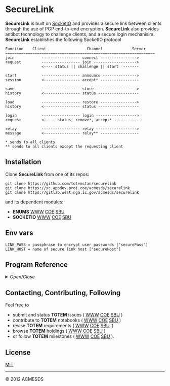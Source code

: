 # SecureLink

**SecureLink** is built on [SocketIO](https://github.com/totemstan/socketio) and provides a secure link between clients 
through the use of PGP end-to-end encryption.  **SecureLink** also provides antibot technology to challenge clients, 
and a secure login mechanisim.  **SecureLink** establishes the following SocketIO protocol

	Function	Client					Channel 			Server
	==================================================================
	join			----------------- connect ---------------->
	request			----------------- join ------------------->
					<---- status || challenge || start	-------
	
	start			----------------- announce --------------->
	session			<---------------- accept* -----------------
	
	save			----------------- store ------------------>
	history			<---------------- status ------------------
	
	load			----------------- restore ---------------->
	history			<---------------- status ------------------
	
	login			----------------- login ------------------>
	request			<----- status, remove*, accept* -----------
					
	relay			----------------- relay ------------------>
	message			<---------------- relay** -----------------
	
	* sends to all clients
	** sends to all clients except the requesting client
	
## Installation

Clone **SecureLink** from one of its repos:

	git clone https://github.com/totemstan/securelink
	git clone https://sc.appdev.proj.coe/acmesds/securelink
	git clone https://gitlab.west.nga.ic.gov/acmesds/securelink

and its dependent modules:

+ **ENUMS** [WWW](https://github.com/totemstan/enums)  [COE](https://sc.appdev.proj.coe/acmesds/enums)  [SBU](https://gitlab.west.nga.ic.gov/acmesds/enums)  
+ **SOCKETIO** [WWW](https://github.com/totemstan/socketio) [COE](https://sc.appdev.proj.coe/acmesds/socketio) [SBU](https://gitlab.west.nga.ic.gov/acmesds/socketio)  

## Env vars
									  
	LINK_PASS = passphrase to encrypt user passwords ["securePass"]
	LINK_HOST = name of secure link host ["secureHost"]
									  
## Program Reference
<details>
<summary>
<i>Open/Close</i>
</summary>
## Modules

<dl>
<dt><a href="#module_SECLINK">SECLINK</a></dt>
<dd><p>Provides a private (end-to-end encrypted) message link between trusted clients and secure logins. </p>
<p>This module documented in accordance with <a href="https://jsdoc.app/">jsdoc</a>.</p>
</dd>
<dt><a href="#module_SECLINK-CLIENT">SECLINK-CLIENT</a></dt>
<dd><p>Provides UIs for operating private (end-to-end encrypted) messaging link 
between trusted clients.  </p>
<p>This module documented in accordance with <a href="https://jsdoc.app/">jsdoc</a>.</p>
<p>The UIs herein are created in the /site.jade and support:</p>
<pre><code>+ client login/out/reset operations
+ SecureLink and dbSync sockets (Kill, Sockets, Join)
+ data encryption (GenKeys, Encrypt, Decrypt, Encode, Decode)
</code></pre>
</dd>
</dl>

<a name="module_SECLINK"></a>

## SECLINK
Provides a private (end-to-end encrypted) message link between trusted clients and secure logins. 

This module documented in accordance with [jsdoc](https://jsdoc.app/).

**Requires**: <code>module:socketio</code>, <code>module:socket.io</code>, <code>module:crypto</code>  
**Author**: [ACMESDS](https://totemstan.github.io)  
**Example**  
```js
On the server:

	const
		SECLINK = require("securelink");

	SECLINK.config({
		server: server,
		sqlThread: sqlThread,
		guest: {....}
	});
								
	const
		{ sio } = SECLINK;
	
	sio.emit( "update", { // send update request
	});	
						

On the client:
	
	// <script src="securelink-client.js"></script>
	
	Sockets({	// establish sockets
		update: req => {	// intercept update request
			console.log("update", req);
		}, 

		// other sockets as needed ...
	});
```

* [SECLINK](#module_SECLINK)
    * [.host](#module_SECLINK.host)
    * [.isTrusted()](#module_SECLINK.isTrusted)
    * [.Login(login, cb)](#module_SECLINK.Login)
    * [.testClient(client, guess, res)](#module_SECLINK.testClient)
    * [.config()](#module_SECLINK.config)

<a name="module_SECLINK.host"></a>

### SECLINK.host
Domain name of host for attributing domain-owned accounts.

**Kind**: static property of [<code>SECLINK</code>](#module_SECLINK)  
<a name="module_SECLINK.isTrusted"></a>

### SECLINK.isTrusted()
Test if an account is "trusted" to use the secure com channel.

**Kind**: static method of [<code>SECLINK</code>](#module_SECLINK)  
<a name="module_SECLINK.Login"></a>

### SECLINK.Login(login, cb)
Start a secure link and return the user profile corresponding for the supplied 
	account/password login.  The provided callback LOGIN(err,profile) where LOGIN =  
	resetPassword || newAccount || newSession || guestSession determines the login session
	type being requested.

**Kind**: static method of [<code>SECLINK</code>](#module_SECLINK)  
**Cfg**: <code>Function</code>  

| Param | Type | Description |
| --- | --- | --- |
| login | <code>String</code> | account/password credentials |
| cb | <code>function</code> | callback (err,profile) to process the session |

<a name="module_SECLINK.testClient"></a>

### SECLINK.testClient(client, guess, res)
Test response of client during a session challenge.

**Kind**: static method of [<code>SECLINK</code>](#module_SECLINK)  

| Param | Type | Description |
| --- | --- | --- |
| client | <code>String</code> | name of client being challenged |
| guess | <code>String</code> | guess provided by client |
| res | <code>function</code> | response callback( "pass" || "fail" || "retry" ) |

<a name="module_SECLINK.config"></a>

### SECLINK.config()
Establish socketio channels for the SecureIntercom link (at store,restore,login,relay,status,
	sync,join,exit,content) and the insecure dbSync link (at select,update,insert,delete).

**Kind**: static method of [<code>SECLINK</code>](#module_SECLINK)  
<a name="module_SECLINK-CLIENT"></a>

## SECLINK-CLIENT
Provides UIs for operating private (end-to-end encrypted) messaging link 
between trusted clients.  

This module documented in accordance with [jsdoc](https://jsdoc.app/).

The UIs herein are created in the /site.jade and support:

	+ client login/out/reset operations
	+ SecureLink and dbSync sockets (Kill, Sockets, Join)
	+ data encryption (GenKeys, Encrypt, Decrypt, Encode, Decode)

**Requires**: <code>module:socketio</code>, <code>module:openpgp</code>, <code>module:uibase</code>  
**Author**: [ACMESDS](https://totemstan.github.io)  
</details>

## Contacting, Contributing, Following

Feel free to 
* submit and status **TOTEM** issues (
[WWW](http://totem.zapto.org/issues.view) 
[COE](https://totem.west.ile.nga.ic.gov/issues.view) 
[SBU](https://totem.nga.mil/issues.view)
)  
* contribute to **TOTEM** notebooks (
[WWW](http://totem.zapto.org/shares/notebooks/) 
[COE](https://totem.west.ile.nga.ic.gov/shares/notebooks/) 
[SBU](https://totem.nga.mil/shares/notebooks/)
)  
* revise **TOTEM** requirements (
[WWW](http://totem.zapto.org/reqts.view) 
[COE](https://totem.west.ile.nga.ic.gov/reqts.view) 
[SBU](https://totem.nga.mil/reqts.view), 
)  
* browse **TOTEM** holdings (
[WWW](http://totem.zapto.org/) 
[COE](https://totem.west.ile.nga.ic.gov/) 
[SBU](https://totem.nga.mil/)
)  
* or follow **TOTEM** milestones (
[WWW](http://totem.zapto.org/milestones.view) 
[COE](https://totem.west.ile.nga.ic.gov/milestones.view) 
[SBU](https://totem.nga.mil/milestones.view)
).

## License

[MIT](LICENSE)

* * *

&copy; 2012 ACMESDS
